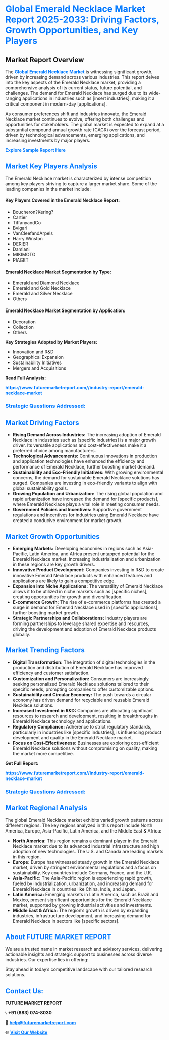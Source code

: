 <h1 style="color: #007BFF;">Global Emerald Necklace Market Report 2025-2033: Driving Factors, Growth Opportunities, and Key Players</h1>

<section id="overview">
<h2>Market Report Overview</h2>
<p>The <a href="https://www.futuremarketreport.com//industry-report/emerald-necklace-market" style="color: #007BFF; text-decoration: none;"><strong>Global Emerald Necklace Market</strong></a> is witnessing significant growth, driven by increasing demand across various industries. This report delves into the key aspects of the Emerald Necklace market, providing a comprehensive analysis of its current status, future potential, and challenges. The demand for Emerald Necklace has surged due to its wide-ranging applications in industries such as [insert industries], making it a critical component in modern-day [applications].</p>
<p>As consumer preferences shift and industries innovate, the Emerald Necklace market continues to evolve, offering both challenges and opportunities for stakeholders. The global market is expected to expand at a substantial compound annual growth rate (CAGR) over the forecast period, driven by technological advancements, emerging applications, and increasing investments by major players.</p>
</section>

<section id="overview">
<p><a href="https://www.futuremarketreport.com//request-sample/reportId=56018" style="color: #007BFF; text-decoration: none;"><strong>Explore Sample Report Here</strong></a></p>
</section>

<section id="key-players">
<h2 style="color: #007BFF;">Market Key Players Analysis</h2>
<p>The Emerald Necklace market is characterized by intense competition among key players striving to capture a larger market share. Some of the leading companies in the market include:</p>
<h4>Key Players Covered in the Emerald Necklace Report:</h4>
<ul><li>Boucheron?Kering?</li><li>Cartier</li><li>TiffanyandCo</li><li>Bvlgari</li><li>VanCleefandArpels</li><li>Harry Winston</li><li>DERIER</li><li>Damiani</li><li>MIKIMOTO</li><li>PIAGET</li></ul>
<h4>Emerald Necklace Market Segmentation by Type:</h4>
<ul><li>Emerald and Diamond Necklace</li><li>Emerald and Gold Necklace</li><li>Emerald and Silver Necklace</li><li>Others</li></ul>

<h4>Emerald Necklace Market Segmentation by Application:</h4>
<ul><li>Decoration</li><li>Collection</li><li>Others</li></ul>
<p><strong>Key Strategies Adopted by Market Players:</strong></p>
<ul>
<li>Innovation and R&D</li>
<li>Geographical Expansion</li>
<li>Sustainability Initiatives</li>
<li>Mergers and Acquisitions</li>
</ul>
</section>

<section>
<p><strong>Read Full Analysis: </strong></p><a href="https://www.futuremarketreport.com//industry-report/emerald-necklace-market" style="color: #007BFF; text-decoration: none;"><strong>https://www.futuremarketreport.com//industry-report/emerald-necklace-market</strong></a>
<h3 style="color: #007BFF;">Strategic Questions Addressed:</h3>
</section>

<section id="driving-factors">
<h2 style="color: #007BFF;">Market Driving Factors</h2>
<ul>
<li><strong>Rising Demand Across Industries:</strong> The increasing adoption of Emerald Necklace in industries such as [specific industries] is a major growth driver. Its versatile applications and cost-effectiveness make it a preferred choice among manufacturers.</li>
<li><strong>Technological Advancements:</strong> Continuous innovations in production and application technologies have enhanced the efficiency and performance of Emerald Necklace, further boosting market demand.</li>
<li><strong>Sustainability and Eco-Friendly Initiatives:</strong> With growing environmental concerns, the demand for sustainable Emerald Necklace solutions has surged. Companies are investing in eco-friendly variants to align with global sustainability goals.</li>
<li><strong>Growing Population and Urbanization:</strong> The rising global population and rapid urbanization have increased the demand for [specific products], where Emerald Necklace plays a vital role in meeting consumer needs.</li>
<li><strong>Government Policies and Incentives:</strong> Supportive government regulations and incentives for industries using Emerald Necklace have created a conducive environment for market growth.</li>
</ul>
</section>

<section id="growth-opportunities">
<h2 style="color: #007BFF;">Market Growth Opportunities</h2>
<ul>
<li><strong>Emerging Markets:</strong> Developing economies in regions such as Asia-Pacific, Latin America, and Africa present untapped potential for the Emerald Necklace market. Increasing industrialization and urbanization in these regions are key growth drivers.</li>
<li><strong>Innovative Product Development:</strong> Companies investing in R&D to create innovative Emerald Necklace products with enhanced features and applications are likely to gain a competitive edge.</li>
<li><strong>Expansion into Niche Applications:</strong> The versatility of Emerald Necklace allows it to be utilized in niche markets such as [specific niches], creating opportunities for growth and diversification.</li>
<li><strong>E-commerce Growth:</strong> The rise of e-commerce platforms has created a surge in demand for Emerald Necklace used in [specific applications], further boosting market growth.</li>
<li><strong>Strategic Partnerships and Collaborations:</strong> Industry players are forming partnerships to leverage shared expertise and resources, driving the development and adoption of Emerald Necklace products globally.</li>
</ul>
</section>

<section id="trending-factors">
<h2 style="color: #007BFF;">Market Trending Factors</h2>
<ul>
<li><strong>Digital Transformation:</strong> The integration of digital technologies in the production and distribution of Emerald Necklace has improved efficiency and customer satisfaction.</li>
<li><strong>Customization and Personalization:</strong> Consumers are increasingly seeking personalized Emerald Necklace solutions tailored to their specific needs, prompting companies to offer customizable options.</li>
<li><strong>Sustainability and Circular Economy:</strong> The push towards a circular economy has driven demand for recyclable and reusable Emerald Necklace solutions.</li>
<li><strong>Increased Investment in R&D:</strong> Companies are allocating significant resources to research and development, resulting in breakthroughs in Emerald Necklace technology and applications.</li>
<li><strong>Regulatory Compliance:</strong> Adherence to strict regulatory standards, particularly in industries like [specific industries], is influencing product development and quality in the Emerald Necklace market.</li>
<li><strong>Focus on Cost-Effectiveness:</strong> Businesses are exploring cost-efficient Emerald Necklace solutions without compromising on quality, making the market more competitive.</li>
</ul>
</section>

<section>
<p><strong>Get Full Report: </strong></p><a href="https://www.futuremarketreport.com//industry-report/emerald-necklace-market" style="color: #007BFF; text-decoration: none;"><strong>https://www.futuremarketreport.com//industry-report/emerald-necklace-market</strong></a>
<h3 style="color: #007BFF;">Strategic Questions Addressed:</h3>
</section>


<section id="regional-analysis">
<h2 style="color: #007BFF;">Market Regional Analysis</h2>
<p>The global Emerald Necklace market exhibits varied growth patterns across different regions. The key regions analyzed in this report include North America, Europe, Asia-Pacific, Latin America, and the Middle East & Africa:</p>
<ul>
<li><strong>North America:</strong> This region remains a dominant player in the Emerald Necklace market due to its advanced industrial infrastructure and high adoption of new technologies. The U.S. and Canada are leading markets in this region.</li>
<li><strong>Europe:</strong> Europe has witnessed steady growth in the Emerald Necklace market, driven by stringent environmental regulations and a focus on sustainability. Key countries include Germany, France, and the U.K.</li>
<li><strong>Asia-Pacific:</strong> The Asia-Pacific region is experiencing rapid growth, fueled by industrialization, urbanization, and increasing demand for Emerald Necklace in countries like China, India, and Japan.</li>
<li><strong>Latin America:</strong> Emerging markets in Latin America, such as Brazil and Mexico, present significant opportunities for the Emerald Necklace market, supported by growing industrial activities and investments.</li>
<li><strong>Middle East & Africa:</strong> The region’s growth is driven by expanding industries, infrastructure development, and increasing demand for Emerald Necklace in sectors like [specific sectors].</li>
</ul>
</section>

<footer>
<h2 style="color: #007BFF;">About FUTURE MARKET REPORT</h2>
<p>We are a trusted name in market research and advisory services, delivering actionable insights and strategic support to businesses across diverse industries. Our expertise lies in offering:</p>

<p>Stay ahead in today’s competitive landscape with our tailored research solutions.</p>

<h2 style="color: #007BFF;">Contact Us:</h2>
<p><strong>FUTURE MARKET REPORT</strong></p>
<p>📞 <strong>+91 (883) 074-8030</strong></p>
<p>📧 <strong><a href="mailto:help@futuremarketreport.com" style="color: #007BFF;">help@futuremarketreport.com</a></strong></p>
<p>🌐 <strong><a href="https://www.futuremarketreport.com/" style="color: #007BFF;">Visit Our Website</a></strong></p>
</footer>